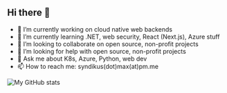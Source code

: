 ## Hi there 👋

- 🔭 I’m currently working on cloud native web backends
- 🌱 I’m currently learning .NET, web security, React (Next.js), Azure stuff
- 👯 I’m looking to collaborate on open source, non-profit projects
- 🤔 I’m looking for help with open source, non-profit projects
- 💬 Ask me about K8s, Azure, Python, web dev
- 📫 How to reach me: syndikus(dot)max(at)pm.me

![My GitHub stats](https://github-readme-stats.vercel.app/api?username=MaxHoefl&show_icons=true&theme=radical)
